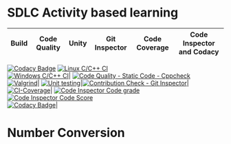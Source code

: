 # SDLC Activity based learning

|Build | Code Quality | Unity | Git Inspector | Code Coverage | Code Inspector and Codacy|
|:----:|:----:|:----:|:----:|:----:|:----:|
[![Codacy Badge](https://api.codacy.com/project/badge/Grade/68355ca79ec644b595f2864ec699e085)](https://app.codacy.com/gh/rohantehalyani/302587-Mini-Project?utm_source=github.com&utm_medium=referral&utm_content=rohantehalyani/302587-Mini-Project&utm_campaign=Badge_Grade_Settings)
[![Linux C/C++ CI](https://github.com/rohantehalyani/302587-Mini-Project/actions/workflows/Linux_c.yml/badge.svg)](https://github.com/rohantehalyani/302587-Mini-Project/actions/workflows/Linux_c.yml)<br> [![Windows C/C++ CI](https://github.com/rohantehalyani/302587-Mini-Project/actions/workflows/Windows_c.yml/badge.svg)](https://github.com/rohantehalyani/302587-Mini-Project/actions/workflows/Windows_c.yml)|  [![Code Quality - Static Code - Cppcheck](https://github.com/rohantehalyani/302587-Mini-Project/actions/workflows/cppcheck.yml/badge.svg)](https://github.com/rohantehalyani/302587-Mini-Project/actions/workflows/cppcheck.yml) <br> [![Valgrind](https://github.com/rohantehalyani/302587-Mini-Project/actions/workflows/Valgrind.yml/badge.svg)](https://github.com/rohantehalyani/302587-Mini-Project/actions/workflows/Valgrind.yml)| [![Unit testing](https://github.com/rohantehalyani/302587-Mini-Project/actions/workflows/UnitTesting.yml/badge.svg)](https://github.com/rohantehalyani/302587-Mini-Project/actions/workflows/UnitTesting.yml)|[![Contribution Check - Git Inspector](https://github.com/rohantehalyani/302587-Mini-Project/actions/workflows/gitinspector.yml/badge.svg)](https://github.com/rohantehalyani/302587-Mini-Project/actions/workflows/gitinspector.yml)|[![CI-Coverage](https://github.com/rohantehalyani/302587-Mini-Project/actions/workflows/gcov.yml/badge.svg)](https://github.com/rohantehalyani/302587-Mini-Project/actions/workflows/gcov.yml)| [![Code Inspector Code grade](https://www.code-inspector.com/project/24696/status/svg)](https://frontend.code-inspector.com/project/24696/dashboard) <br> [![Code Inspector Code Score](https://www.code-inspector.com/project/24696/score/svg)](https://frontend.code-inspector.com/project/24696/dashboard) <br> [![Codacy Badge](https://app.codacy.com/project/badge/Grade/3631204c86a04be79ed6136da2c39dd4)](https://www.codacy.com/gh/abhaysahu10/302569/dashboard?utm_source=github.com&amp;utm_medium=referral&amp;utm_content=abhaysahu10/302569&amp;utm_campaign=Badge_Grade)|

# Number Conversion
